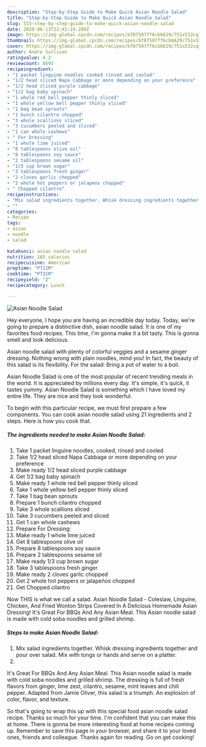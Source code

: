 ```yaml
---
description: "Step-by-Step Guide to Make Quick Asian Noodle Salad"
title: "Step-by-Step Guide to Make Quick Asian Noodle Salad"
slug: 515-step-by-step-guide-to-make-quick-asian-noodle-salad
date: 2020-06-13T22:41:19.280Z
image: https://img-global.cpcdn.com/recipes/bf87507ff6cb6629/751x532cq70/asian-noodle-salad-recipe-main-photo.jpg
thumbnail: https://img-global.cpcdn.com/recipes/bf87507ff6cb6629/751x532cq70/asian-noodle-salad-recipe-main-photo.jpg
cover: https://img-global.cpcdn.com/recipes/bf87507ff6cb6629/751x532cq70/asian-noodle-salad-recipe-main-photo.jpg
author: Andre Sullivan
ratingvalue: 4.2
reviewcount: 6693
recipeingredient:
- "1 packet linguine noodles cooked rinsed and cooled"
- "1/2 head sliced Napa Cabbage or more depending on your preference"
- "1/2 head sliced purple cabbage"
- "1/2 bag baby spinach"
- "1 whole red bell pepper thinly sliced"
- "1 whole yellow bell pepper thinly sliced"
- "1 bag bean sprouts"
- "1 bunch cilantro chopped"
- "3 whole scallions sliced"
- "3 cucumbers peeled and sliced"
- "1 can whole cashews"
- " For Dressing"
- "1 whole lime juiced"
- "8 tablespoons olive oil"
- "8 tablespoons soy sauce"
- "2 tablespoons sesame oil"
- "1/3 cup brown sugar"
- "3 tablespoons fresh ginger"
- "2 cloves garlic chopped"
- "2 whole hot peppers or jalapeos chopped"
- " Chopped cilantro"
recipeinstructions:
- "Mix salad ingredients together. Whisk dressing ingredients together and pour over salad. Mix with tongs or hands and serve on a platter."
- ""
categories:
- Recipe
tags:
- asian
- noodle
- salad

katakunci: asian noodle salad 
nutrition: 165 calories
recipecuisine: American
preptime: "PT12M"
cooktime: "PT31M"
recipeyield: "2"
recipecategory: Lunch

---
```



![Asian Noodle Salad](https://img-global.cpcdn.com/recipes/bf87507ff6cb6629/751x532cq70/asian-noodle-salad-recipe-main-photo.jpg)

Hey everyone, I hope you are having an incredible day today. Today, we're going to prepare a distinctive dish, asian noodle salad. It is one of my favorites food recipes. This time, I'm gonna make it a bit tasty. This is gonna smell and look delicious.

Asian noodle salad with plenty of colorful veggies and a sesame ginger dressing. Nothing wrong with plain noodles, mind you! In fact, the beauty of this salad is its flexibility. For the salad: Bring a pot of water to a boil.

Asian Noodle Salad is one of the most popular of recent trending meals in the world. It is appreciated by millions every day. It's simple, it's quick, it tastes yummy. Asian Noodle Salad is something which I have loved my entire life. They are nice and they look wonderful.


To begin with this particular recipe, we must first prepare a few components. You can cook asian noodle salad using 21 ingredients and 2 steps. Here is how you cook that.

<!--inarticleads1-->

##### The ingredients needed to make Asian Noodle Salad:

1. Take 1 packet linguine noodles, cooked, rinsed and cooled
1. Take 1/2 head sliced Napa Cabbage or more depending on your preference
1. Make ready 1/2 head sliced purple cabbage
1. Get 1/2 bag baby spinach
1. Make ready 1 whole red bell pepper thinly sliced
1. Take 1 whole yellow bell pepper thinly sliced
1. Take 1 bag bean sprouts
1. Prepare 1 bunch cilantro chopped
1. Take 3 whole scallions sliced
1. Take 3 cucumbers peeled and sliced
1. Get 1 can whole cashews
1. Prepare  For Dressing:
1. Make ready 1 whole lime juiced
1. Get 8 tablespoons olive oil
1. Prepare 8 tablespoons soy sauce
1. Prepare 2 tablespoons sesame oil
1. Make ready 1/3 cup brown sugar
1. Take 3 tablespoons fresh ginger
1. Make ready 2 cloves garlic chopped
1. Get 2 whole hot peppers or jalapeños chopped
1. Get  Chopped cilantro


Now THIS is what we call a salad. Asian Noodle Salad - Coleslaw, Linguine, Chicken, And Fried Wonton Strips Covered In A Delicious Homemade Asian Dressing! It&#39;s Great For BBQs And Any Asian Meal. This Asian noodle salad is made with cold soba noodles and grilled shrimp. 

<!--inarticleads2-->

##### Steps to make Asian Noodle Salad:

1. Mix salad ingredients together. Whisk dressing ingredients together and pour over salad. Mix with tongs or hands and serve on a platter.
1. 


It&#39;s Great For BBQs And Any Asian Meal. This Asian noodle salad is made with cold soba noodles and grilled shrimp. The dressing is full of fresh flavors from ginger, lime zest, cilantro, sesame, mint leaves and chili pepper. Adapted from Jamie Oliver, this salad is a triumph. An explosion of color, flavor, and texture. 

So that's going to wrap this up with this special food asian noodle salad recipe. Thanks so much for your time. I'm confident that you can make this at home. There is gonna be more interesting food at home recipes coming up. Remember to save this page in your browser, and share it to your loved ones, friends and colleague. Thanks again for reading. Go on get cooking!
